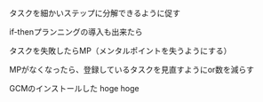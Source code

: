 タスクを細かいステップに分解できるように促す

if-thenプランニングの導入も出来たら

タスクを失敗したらMP（メンタルポイントを失うようにする）

MPがなくなったら、登録しているタスクを見直すようにor数を減らす

GCMのインストールした
hoge
hoge

